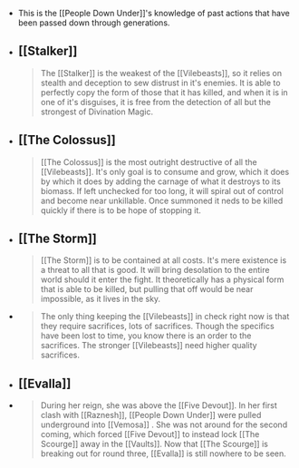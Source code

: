 - This is the [[People Down Under]]'s knowledge of past actions that have been passed down through generations.
- ## [[Stalker]]
  > The [[Stalker]] is the weakest of the [[Vilebeasts]], so it relies on stealth and deception to sew distrust in it's enemies. It is able to perfectly copy the form of those that it has killed, and when it is in one of it's disguises, it is free from the detection of all but the strongest of Divination Magic.
- ## [[The Colossus]]
  > [[The Colossus]] is the most outright destructive of all the [[Vilebeasts]]. It's only goal is to consume and grow, which it does by which it does by adding the carnage of what it destroys to its biomass. If left unchecked for too long, it will spiral out of control and become near unkillable. Once summoned it neds to be killed quickly if there is to be hope of stopping it.
- ## [[The Storm]]
  > [[The Storm]] is to be contained at all costs. It's mere existence is a threat to all that is good. It will bring desolation to the entire world should it enter the fight. It theoretically has a physical form that is able to be killed, but pulling that off would be near impossible, as it lives in the sky.
- > The only thing keeping the [[Vilebeasts]] in check right now is that they require sacrifices, lots of sacrifices. Though the specifics have been lost to time, you know there is an order to the sacrifices. The stronger [[Vilebeasts]] need higher quality sacrifices.
- ## [[Evalla]]
- > During her reign, she was above the [[Five Devout]]. In her first clash with [[Raznesh]], [[People Down Under]] were pulled underground into [[Vemosa]] . She was not around for the second coming, which forced [[Five Devout]] to instead lock [[The Scourge]] away in the [[Vaults]]. Now that [[The Scourge]] is breaking out for round three, [[Evalla]] is still nowhere to be seen.